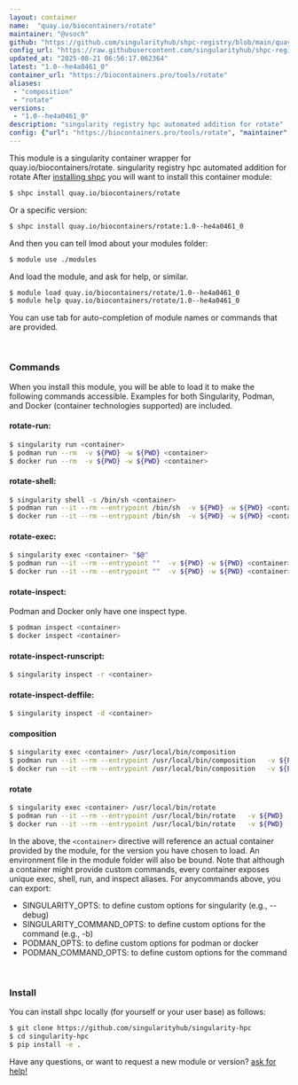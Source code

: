```yaml
---
layout: container
name:  "quay.io/biocontainers/rotate"
maintainer: "@vsoch"
github: "https://github.com/singularityhub/shpc-registry/blob/main/quay.io/biocontainers/rotate/container.yaml"
config_url: "https://raw.githubusercontent.com/singularityhub/shpc-registry/main/quay.io/biocontainers/rotate/container.yaml"
updated_at: "2025-08-21 06:56:17.062364"
latest: "1.0--he4a0461_0"
container_url: "https://biocontainers.pro/tools/rotate"
aliases:
 - "composition"
 - "rotate"
versions:
 - "1.0--he4a0461_0"
description: "singularity registry hpc automated addition for rotate"
config: {"url": "https://biocontainers.pro/tools/rotate", "maintainer": "@vsoch", "description": "singularity registry hpc automated addition for rotate", "latest": {"1.0--he4a0461_0": "sha256:40754380b67cddb23e20342f5bc1428249c2e94f80bf1ffe83960f442f6290e0"}, "tags": {"1.0--he4a0461_0": "sha256:40754380b67cddb23e20342f5bc1428249c2e94f80bf1ffe83960f442f6290e0"}, "docker": "quay.io/biocontainers/rotate", "aliases": {"composition": "/usr/local/bin/composition", "rotate": "/usr/local/bin/rotate"}}
---
```


This module is a singularity container wrapper for quay.io/biocontainers/rotate.
singularity registry hpc automated addition for rotate
After [installing shpc](#install) you will want to install this container module:


```bash
$ shpc install quay.io/biocontainers/rotate
```

Or a specific version:

```bash
$ shpc install quay.io/biocontainers/rotate:1.0--he4a0461_0
```

And then you can tell lmod about your modules folder:

```bash
$ module use ./modules
```

And load the module, and ask for help, or similar.

```bash
$ module load quay.io/biocontainers/rotate/1.0--he4a0461_0
$ module help quay.io/biocontainers/rotate/1.0--he4a0461_0
```

You can use tab for auto-completion of module names or commands that are provided.

<br>

### Commands

When you install this module, you will be able to load it to make the following commands accessible.
Examples for both Singularity, Podman, and Docker (container technologies supported) are included.

#### rotate-run:

```bash
$ singularity run <container>
$ podman run --rm  -v ${PWD} -w ${PWD} <container>
$ docker run --rm  -v ${PWD} -w ${PWD} <container>
```

#### rotate-shell:

```bash
$ singularity shell -s /bin/sh <container>
$ podman run --it --rm --entrypoint /bin/sh  -v ${PWD} -w ${PWD} <container>
$ docker run --it --rm --entrypoint /bin/sh  -v ${PWD} -w ${PWD} <container>
```

#### rotate-exec:

```bash
$ singularity exec <container> "$@"
$ podman run --it --rm --entrypoint ""  -v ${PWD} -w ${PWD} <container> "$@"
$ docker run --it --rm --entrypoint ""  -v ${PWD} -w ${PWD} <container> "$@"
```

#### rotate-inspect:

Podman and Docker only have one inspect type.

```bash
$ podman inspect <container>
$ docker inspect <container>
```

#### rotate-inspect-runscript:

```bash
$ singularity inspect -r <container>
```

#### rotate-inspect-deffile:

```bash
$ singularity inspect -d <container>
```


#### composition

```bash
$ singularity exec <container> /usr/local/bin/composition
$ podman run --it --rm --entrypoint /usr/local/bin/composition   -v ${PWD} -w ${PWD} <container> -c " $@"
$ docker run --it --rm --entrypoint /usr/local/bin/composition   -v ${PWD} -w ${PWD} <container> -c " $@"
```


#### rotate

```bash
$ singularity exec <container> /usr/local/bin/rotate
$ podman run --it --rm --entrypoint /usr/local/bin/rotate   -v ${PWD} -w ${PWD} <container> -c " $@"
$ docker run --it --rm --entrypoint /usr/local/bin/rotate   -v ${PWD} -w ${PWD} <container> -c " $@"
```



In the above, the `<container>` directive will reference an actual container provided
by the module, for the version you have chosen to load. An environment file in the
module folder will also be bound. Note that although a container
might provide custom commands, every container exposes unique exec, shell, run, and
inspect aliases. For anycommands above, you can export:

 - SINGULARITY_OPTS: to define custom options for singularity (e.g., --debug)
 - SINGULARITY_COMMAND_OPTS: to define custom options for the command (e.g., -b)
 - PODMAN_OPTS: to define custom options for podman or docker
 - PODMAN_COMMAND_OPTS: to define custom options for the command

<br>

### Install

You can install shpc locally (for yourself or your user base) as follows:

```bash
$ git clone https://github.com/singularityhub/singularity-hpc
$ cd singularity-hpc
$ pip install -e .
```

Have any questions, or want to request a new module or version? [ask for help!](https://github.com/singularityhub/singularity-hpc/issues)